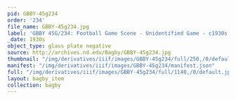 ```yaml
---
pid: GBBY-45g234
order: '234'
file_name: GBBY-45g234.jpg
label: 'GBBY 45G/234: Football Game Scene - Unidentified Game - c1930s'
_date: 1930s
object_type: glass plate negative
source: http://archives.nd.edu/Bagby/GBBY-45g234.jpg
thumbnail: "/img/derivatives/iiif/images/GBBY-45g234/full/250,/0/default.jpg"
manifest: "/img/derivatives/iiif/images/GBBY-45g234/manifest.json"
full: "/img/derivatives/iiif/images/GBBY-45g234/full/1140,/0/default.jpg"
layout: bagby_item
collection: bagby
---
```

